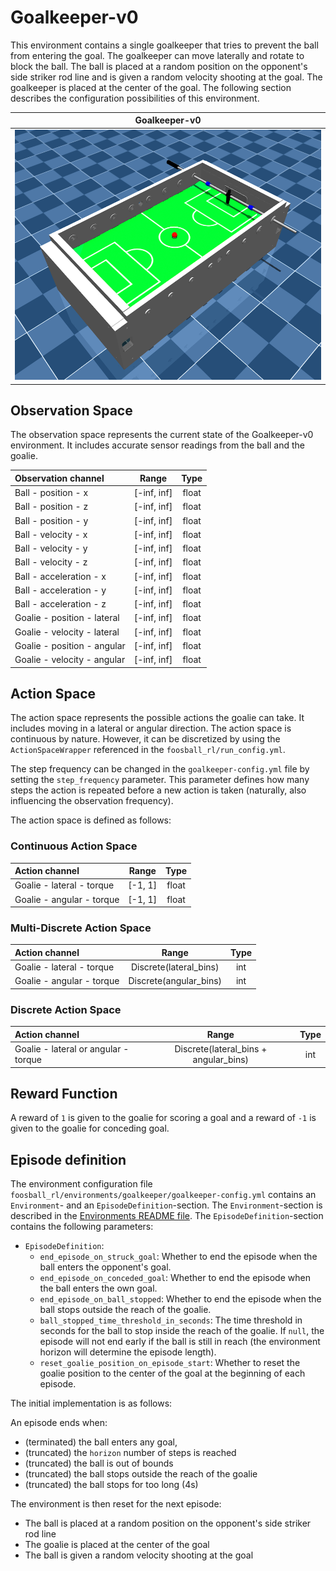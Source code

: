 # Goalkeeper-v0

This environment contains a single goalkeeper that tries to prevent the ball from entering the goal. The goalkeeper can move
laterally and rotate to block the ball. The ball is placed at a random position on the opponent's side striker rod line and
is given a random velocity shooting at the goal. The goalkeeper is placed at the center of the goal.
The following section describes the configuration possibilities of this environment.

| Goalkeeper-v0                                                      |
|--------------------------------------------------------------------|
| ![Goalkeeper-v0 Environment](../../../resources/Goalkeeper-v0.png) |

## Observation Space

The observation space represents the current state of the Goalkeeper-v0 environment. It includes accurate sensor readings 
from the ball and the goalie.

| Observation channel            |    Range    | Type  |
|:-------------------------------|:-----------:|:-----:|
| Ball - position - x            | [-inf, inf] | float |
| Ball - position - z            | [-inf, inf] | float |
| Ball - position - y            | [-inf, inf] | float |
| Ball - velocity - x            | [-inf, inf] | float |
| Ball - velocity - y            | [-inf, inf] | float |
| Ball - velocity - z            | [-inf, inf] | float |
| Ball - acceleration - x        | [-inf, inf] | float |
| Ball - acceleration - y        | [-inf, inf] | float |
| Ball - acceleration - z        | [-inf, inf] | float |
| Goalie - position - lateral    | [-inf, inf] | float |
| Goalie - velocity - lateral    | [-inf, inf] | float |
| Goalie - position - angular    | [-inf, inf] | float |
| Goalie - velocity - angular    | [-inf, inf] | float |

## Action Space

The action space represents the possible actions the goalie can take. It includes moving in a lateral or angular
direction.  The action space is continuous by nature. However, it can be discretized by using the `ActionSpaceWrapper` referenced 
in the `foosball_rl/run_config.yml`.

The step frequency can be changed in the `goalkeeper-config.yml` file by setting the `step_frequency` parameter. 
This parameter defines how many steps the action is repeated before a new action is taken (naturally, also influencing 
the observation frequency).

The action space is defined as follows:

### Continuous Action Space

| Action channel            |  Range  | Type  |
|:--------------------------|:-------:|:-----:|
| Goalie - lateral - torque | [-1, 1] | float |
| Goalie - angular - torque | [-1, 1] | float |

### Multi-Discrete Action Space

| Action channel            |          Range          | Type |
|:--------------------------|:-----------------------:|:----:|
| Goalie - lateral - torque | Discrete(lateral_bins)  | int  |
| Goalie - angular - torque | Discrete(angular_bins)  | int  |

### Discrete Action Space

| Action channel                       |            Range                           | Type |
|:-------------------------------------|:------------------------------------------:|:----:|
| Goalie - lateral or angular - torque |   Discrete(lateral_bins + angular_bins)    | int  |


## Reward Function

A reward of `1` is given to the goalie for scoring a goal and a reward of `-1` is given to the goalie for conceding goal.

## Episode definition
The environment configuration file `foosball_rl/environments/goalkeeper/goalkeeper-config.yml` contains an `Environment`- and an `EpisodeDefinition`-section. The `Environment`-section is described in the [Environments README file](https://github.com/kitaird/FoosballRL/blob/develop/foosball_rl/environments/README.md). The `EpisodeDefinition`-section contains the following parameters: 
 - `EpisodeDefinition`: 
    - `end_episode_on_struck_goal`: Whether to end the episode when the ball enters the opponent's goal.
    - `end_episode_on_conceded_goal`: Whether to end the episode when the ball enters the own goal.
    - `end_episode_on_ball_stopped`: Whether to end the episode when the ball stops outside the reach of the goalie.
    - `ball_stopped_time_threshold_in_seconds`: The time threshold in seconds for the ball to stop inside the reach of the goalie. If `null`, the episode will not end early if the ball is still in reach (the environment horizon will determine the episode length).
    - `reset_goalie_position_on_episode_start`: Whether to reset the goalie position to the center of the goal at the beginning of each episode.

The initial implementation is as follows:

An episode ends when:
- (terminated) the ball enters any goal, 
- (truncated) the `horizon` number of steps is reached
- (truncated) the ball is out of bounds
- (truncated) the ball stops outside the reach of the goalie
- (truncated) the ball stops for too long (4s)

The environment is then reset for the next episode:
- The ball is placed at a random position on the opponent's side striker rod line
- The goalie is placed at the center of the goal
- The ball is given a random velocity shooting at the goal
